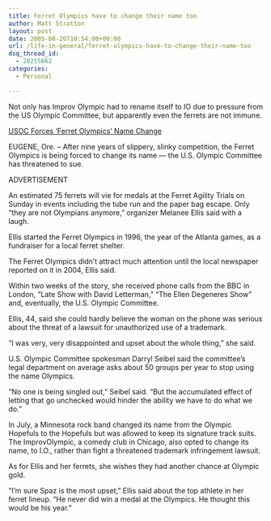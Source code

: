 ```yaml
---
title: Ferret Olympics have to change their name too
author: Matt Stratton
layout: post
date: 2005-08-26T10:54:00+00:00
url: /life-in-general/ferret-olympics-have-to-change-their-name-too
dsq_thread_id:
  - 28255662
categories:
  - Personal

---
```

Not only has Improv Olympic had to rename itself to IO due to pressure from the US Olympic Committee, but apparently even the ferrets are not immune.

<a href="http://news.yahoo.com/s/ap/ferret_olympics" target="_blank">USOC Forces &#8216;Ferret Olympics&#8217; Name Change</a>

EUGENE, Ore. &#8211; After nine years of slippery, slinky competition, the Ferret Olympics is being forced to change its name — the U.S. Olympic Committee has threatened to sue.
  
ADVERTISEMENT

An estimated 75 ferrets will vie for medals at the Ferret Agility Trials on Sunday in events including the tube run and the paper bag escape. Only &#8220;they are not Olympians anymore,&#8221; organizer Melanee Ellis said with a laugh.

Ellis started the Ferret Olympics in 1996, the year of the Atlanta games, as a fundraiser for a local ferret shelter.

The Ferret Olympics didn&#8217;t attract much attention until the local newspaper reported on it in 2004, Ellis said.

Within two weeks of the story, she received phone calls from the BBC in London, &#8220;Late Show with David Letterman,&#8221; &#8220;The Ellen Degeneres Show&#8221; and, eventually, the U.S. Olympic Committee.

Ellis, 44, said she could hardly believe the woman on the phone was serious about the threat of a lawsuit for unauthorized use of a trademark.

&#8220;I was very, very disappointed and upset about the whole thing,&#8221; she said.

U.S. Olympic Committee spokesman Darryl Seibel said the committee&#8217;s legal department on average asks about 50 groups per year to stop using the name Olympics.

&#8220;No one is being singled out,&#8221; Seibel said. &#8220;But the accumulated effect of letting that go unchecked would hinder the ability we have to do what we do.&#8221;

In July, a Minnesota rock band changed its name from the Olympic Hopefuls to the Hopefuls but was allowed to keep its signature track suits. The ImprovOlympic, a comedy club in Chicago, also opted to change its name, to I.O., rather than fight a threatened trademark infringement lawsuit.

As for Ellis and her ferrets, she wishes they had another chance at Olympic gold.

&#8220;I&#8217;m sure Spaz is the most upset,&#8221; Ellis said about the top athlete in her ferret lineup. &#8220;He never did win a medal at the Olympics. He thought this would be his year.&#8221;